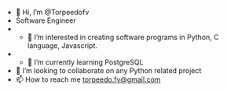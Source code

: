 - 👋 Hi, I’m @Torpeedofv
- Software Engineer
- - 👀 I’m interested in creating software programs in Python, C language, Javascript.
- - 🌱 I’m currently learning PostgreSQL
- 💞️ I’m looking to collaborate on any Python related project
- 📫 How to reach me torpeedo.fv@gmail.com

<!---
Torpeedofv/Torpeedofv is a ✨ special ✨ repository because its `README.md` (this file) appears on your GitHub profile.
You can click the Preview link to take a look at your changes.
--->

